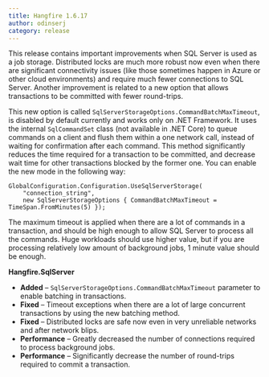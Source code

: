 ```yaml
---
title: Hangfire 1.6.17
author: odinserj
category: release
---
```


This release contains important improvements when SQL Server is used as a job storage. Distributed locks are much more robust now even when there are significant connectivity issues (like those sometimes happen in Azure or other cloud environments) and require much fewer connections to SQL Server. Another improvement is related to a new option that allows transactions to be committed with fewer round-trips.

This new option is called `SqlServerStorageOptions.CommandBatchMaxTimeout`, is disabled by default currently and works only on .NET Framework. It uses the internal `SqlCommandSet` class (not available in .NET Core) to queue commands on a client and flush them within a one network call, instead of waiting for confirmation after each command. This method significantly reduces the time required for a transaction to be committed, and decrease wait time for other transactions blocked by the former one. You can enable the new mode in the following way:

<pre><code><span class="type">GlobalConfiguration</span>.Configuration.UseSqlServerStorage(
    <span class="string">"connection_string"</span>, 
    <span class="keywd">new</span> <span class="type">SqlServerStorageOptions</span> { CommandBatchMaxTimeout = <span class="type">TimeSpan</span>.FromMinutes(5) });</code></pre>

The maximum timeout is applied when there are a lot of commands in a transaction, and should be high enough to allow SQL Server to process all the commands. Huge workloads should use higher value, but if you are processing relatively low amount of background jobs, 1 minute value should be enough.

**Hangfire.SqlServer**

* **Added** – `SqlServerStorageOptions.CommandBatchMaxTimeout` parameter to enable batching in transactions.
* **Fixed** – Timeout exceptions when there are a lot of large concurrent transactions by using the new batching method.
* **Fixed** – Distributed locks are safe now even in very unreliable networks and after network blips.
* **Performance** – Greatly decreased the number of connections required to process background jobs.
* **Performance** – Significantly decrease the number of round-trips required to commit a transaction.
